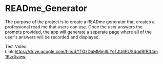 # READme_Generator


The purpose of the project is to create a READme generator that creates a professional read me that users can use.
Once the user answers the prompts provided, the app will generate a seperate page where all of the user's answers will be recorded and
displayed. 


Test Video Link:https://drive.google.com/file/d/1TGzDaMMm6LYoTJU6RUSdqdBfB34m1Kzd/view

